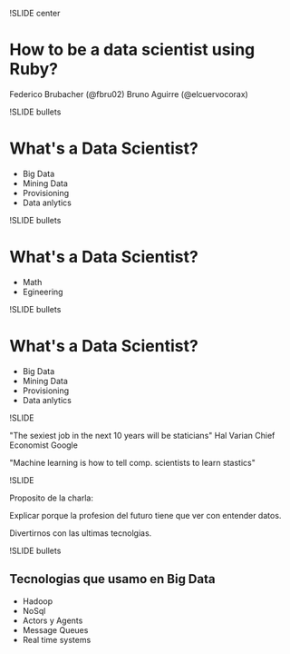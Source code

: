 !SLIDE center

# How to be a data scientist using Ruby?

Federico Brubacher (@fbru02)
Bruno Aguirre  (@elcuervocorax)

!SLIDE bullets

# What's a Data Scientist?

* Big Data
* Mining Data
* Provisioning
* Data anlytics

!SLIDE bullets

# What's a Data Scientist?

* Math
* Egineering

!SLIDE bullets

# What's a Data Scientist?

* Big Data
* Mining Data
* Provisioning
* Data anlytics


!SLIDE

"The sexiest job in the next 10 years will be staticians"
Hal Varian Chief Economist Google

"Machine learning is how to tell comp. scientists to learn stastics"

!SLIDE

Proposito de la charla:

Explicar porque la profesion del futuro tiene que ver con entender
datos.

Divertirnos con las ultimas tecnolgias.

!SLIDE bullets

## Tecnologias que usamo en Big Data

* Hadoop
* NoSql
* Actors y Agents
* Message Queues
* Real time systems
